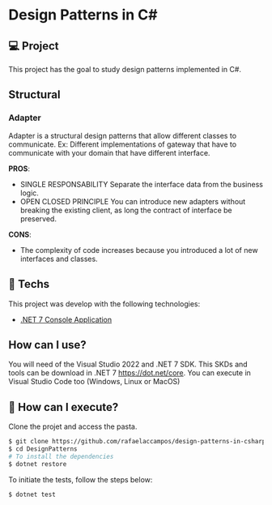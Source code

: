 <p align="center">
  <h1>Design Patterns in C#</h1>
</p>

## 💻 Project
This project has the goal to study design patterns implemented in C#.

## Structural

### Adapter
Adapter is a structural design patterns that allow different classes to communicate.
Ex: Different implementations of gateway that have to communicate with your domain that have different interface.

**PROS**:
- SINGLE RESPONSABILITY
Separate the interface data from the business logic.
- OPEN CLOSED PRINCIPLE
You can introduce new adapters without breaking the existing client, as long the contract of interface be preserved.

**CONS**:
- The complexity of code increases because you introduced a lot of new interfaces and classes.


## 🧪 Techs

This project was develop with the following technologies:

- [.NET 7 Console Application](https://docs.microsoft.com/pt-br/dotnet/core/dotnet-7)

## How can I use?

You will need of the Visual Studio 2022 and .NET 7 SDK.
This SKDs and tools can be download in .NET 7 https://dot.net/core.
You can execute in Visual Studio Code too (Windows, Linux or MacOS)

## 🚀 How can I execute?

Clone the projet and access the pasta.

```bash
$ git clone https://github.com/rafaelaccampos/design-patterns-in-csharp
$ cd DesignPatterns
# To install the dependencies
$ dotnet restore
```

To initiate the tests, follow the steps below:
```bash
$ dotnet test
```